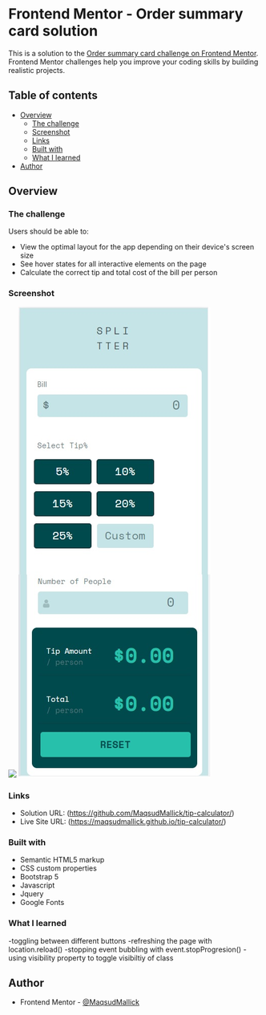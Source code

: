 # Frontend Mentor - Order summary card solution

This is a solution to the [Order summary card challenge on Frontend Mentor](https://www.frontendmentor.io/challenges/order-summary-component-QlPmajDUj). Frontend Mentor challenges help you improve your coding skills by building realistic projects.

## Table of contents

- [Overview](#overview)
  - [The challenge](#the-challenge)
  - [Screenshot](#screenshot)
  - [Links](#links)
  - [Built with](#built-with)
  - [What I learned](#what-i-learned)
- [Author](#author)


## Overview

### The challenge
Users should be able to:

- View the optimal layout for the app depending on their device's screen size
- See hover states for all interactive elements on the page
- Calculate the correct tip and total cost of the bill per person

### Screenshot

![](./screenshot.jpg)
![](./screenshot-mobile.jpg)

### Links

- Solution URL: (https://github.com/MaqsudMallick/tip-calculator/)
- Live Site URL: (https://maqsudmallick.github.io/tip-calculator/)

### Built with

- Semantic HTML5 markup
- CSS custom properties
- Bootstrap 5
- Javascript
- Jquery
- Google Fonts

### What I learned

-toggling between different buttons
-refreshing the page with location.reload()
-stopping event bubbling with event.stopProgresion()
-using visibility property to toggle visibiltiy of class


## Author

- Frontend Mentor - [@MaqsudMallick](https://www.frontendmentor.io/profile/MaqsudMallick)
